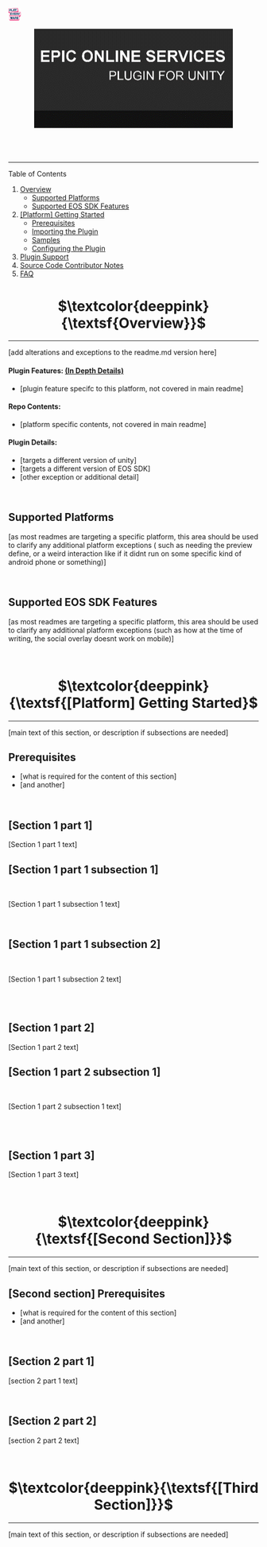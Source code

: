 <a href="/readme.md"><img src="/docs/images/PlayEveryWareLogo.gif" alt="Lobby Screenshot" width="5%"/></a>

<div align="center"> <img src="/docs/images/EOSPluginImage.gif" alt="Epic Online Services Plugin for Unity" /> </div>
<br /><br /><br />

---


Table of Contents
1. [Overview](#overview)
    * [Supported Platforms](#supported-platforms)
    * [Supported EOS SDK Features](#supported-eos-sdk-features)
2. [[Platform] Getting Started](#[Platform]-getting-started)
    * [Prerequisites](#prerequisites)
    * [Importing the Plugin](#importing-the-plugin)
    * [Samples](#samples)
    * [Configuring the Plugin](#configuring-the-plugin)
3. [Plugin Support](#plugin-support)
4. [Source Code Contributor Notes](#source-code-contributor-notes)
5. [FAQ](#faq)


# <div align="center">$\textcolor{deeppink}{\textsf{Overview}}$</div> <a name="overview" />
---

[add alterations and exceptions to the readme.md version here] 

#### Plugin Features: [(In Depth Details)](docs/plugin_advantages.md)

* [plugin feature specifc to this platform, not covered in main readme]


#### Repo Contents:

* [platform specific contents, not covered in main readme]


#### Plugin Details:

* [targets a different version of unity]
* [targets a different version of EOS SDK]
* [other exception or additional detail]

<br />

## Supported Platforms

[as most readmes are targeting a specific platform, this area should be used to clarify any additional platform exceptions ( such as needing the preview define, or a weird interaction like if it didnt run on some specific kind of android phone or something)]

<br />

## Supported EOS SDK Features

[as most readmes are targeting a specific platform, this area should be used to clarify any additional platform exceptions (such as how at the time of writing, the social overlay doesnt work on mobile)]

<br />

# <div align="center">$\textcolor{deeppink}{\textsf{[Platform] Getting Started}$</div> <a name="[Platform]-getting-started" />
---

[main text of this section, or description if subsections are needed]

## Prerequisites
* [what is required for the content of this section]
* [and another]

<br />

## [Section 1 part 1]

[Section 1 part 1 text]

## [Section 1 part 1 subsection 1]
<br />

[Section 1 part 1  subsection 1 text]

<br />

## [Section 1 part 1 subsection 2]
<br />

[Section 1 part 1  subsection 2 text]

<br />

<br />

## [Section 1 part 2]

[Section 1 part 2 text]

## [Section 1 part 2 subsection 1]
<br />

[Section 1 part 2  subsection 1 text]

<br />

<br />

## [Section 1 part 3]

[Section 1 part 3 text]

<br />

# <div align="center">$\textcolor{deeppink}{\textsf{[Second Section]}}$</div> <a name="[second-section]" />
---

[main text of this section, or description if subsections are needed]

## [Second section] Prerequisites
* [what is required for the content of this section]
* [and another]

<br />

## [Section 2 part 1]

[section 2 part 1 text]

<br />

## [Section 2 part 2]

[section 2 part 2 text]

<br />

# <div align="center">$\textcolor{deeppink}{\textsf{[Third Section]}}$</div> <a name="[third-section]" />
---

[main text of this section, or description if subsections are needed]
